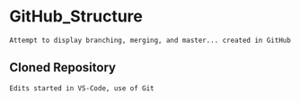 # GitHub_Structure
    Attempt to display branching, merging, and master... created in GitHub

## Cloned Repository
    Edits started in VS-Code, use of Git


